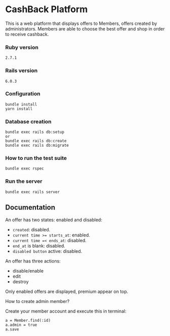 # CashBack Platform
This is a web platform that displays offers to Members, offers created by administrators.
Members are able to choose the best offer and shop in order to receive cashback.

### Ruby version
```
2.7.1
```

### Rails version
```
6.0.3
```

### Configuration
```shell
bundle install
yarn install
```

### Database creation
```shell
bundle exec rails db:setup
or
bundle exec rails db:create
bundle exec rails db:migrate
```

### How to run the test suite
```shell
bundle exec rspec
```

### Run the server
```shell
bundle exec rails server
```

## Documentation

An offer has two states: enabled and disabled:
- `created`: disabled.
- `current time >= starts_at`: enabled.
- `current time =< ends_at`: disabled.
- `end_at` is blank: disabled.
- `disabled button` active: disabled.

An offer has three actions:
- disable/enable
- edit
- destroy

Only enabled offers are displayed, premium appear on top.

How to create admin member?

Create your member account and execute this in terminal:

```shell
a = Member.find(:id)
a.admin = true
a.save
```

